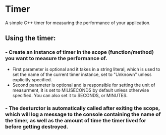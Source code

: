 # Timer
A simple C++ timer for measuring the performance of your application.

## Using the timer:
### - Create an instance of timer in the scope (function/method) you want to measure the performance of. 
- First parameter is optional and it takes in a string literal, which is used to set the name of the current timer instance, set to         "Unknown" unless explicitly specified. 
- Second parameter is optional and is responsible for setting the unit of measurment, it is set to MILISECONDS by default unless otherwise   specified. You can also set it to SECONDS, or MINUTES.

### - The desturctor is automatically called after exiting the scope, which will log a message to the console containing the name of the timer, as well as the amount of time the timer lived for before getting destroyed.


